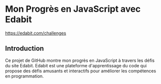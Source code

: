 # Mon Progrès en JavaScript avec Edabit
https://edabit.com/challenges

## Introduction

Ce projet de GitHub montre mon progrès en JavaScript à travers les défis du site Edabit.
Edabit est une plateforme d'apprentissage du code qui propose des défis amusants et interactifs pour améliorer les compétences en programmation.
